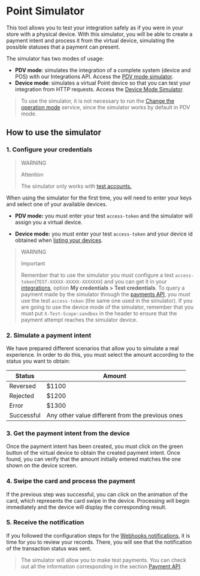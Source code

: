 # Point Simulator

This tool allows you to test your integration safely as if you were in your store with a physical device.
With this simulator, you will be able to create a payment intent and process it from the virtual device, simulating the possible statuses that a payment can present.

The simulator has two modes of usage:

* **PDV mode**: simulates the integration of a complete system (device and POS) with our Integrations API. Access the [PDV mode simulator](https://api.mercadopago.com/point/integrator-simulator/sandbox/?ignoreapidoc=true).
* **Device mode**: simulates a virtual Point device so that you can test your integration from HTTP requests. Access the [Device Mode Simulator](https://api.mercadopago.com/point/integrator-simulator/sandbox/device?ignoreapidoc=true).

> To use the simulator, it is not necessary to run the [Change the operation mode](/developers/en/reference/integrations_api/_point_integration-api_devices_device-id/patch) service, since the simulator works by default in PDV mode.

## How to use the simulator

### 1. Configure your credentials

> WARNING
>
> Attention
>
> The simulator only works with [test accounts.](/developers/en/docs/mp-point/additional-content/create-test-user)

When using the simulator for the first time, you will need to enter your keys and select one of your available devices.

* **PDV mode:** you must enter your test `access-token` and the simulator will assign you a virtual device.

* **Device mode:** you must enter your test `access-token` and your device id obtained when [listing your devices](https://www.mercadopago[FAKER][URL][DOMAIN]/developers/en/guides/integration-api/create-payment-intent#bookmark_get_the_list_of_your_available_devices).

> WARNING
>
> Important
> 
> Remember that to use the simulator you must configure a test `access-token`(`TEST-XXXXX-XXXXX-XXXXXXX`) and you can get it in your [integrations](https://www.mercadopago[FAKER][URL][DOMAIN]/developers/panel/applications), option **My credentials > Test credentials**.
> To query a payment made by the simulator through the [payments API](https://www.mercadopago[FAKER][URL][DOMAIN]/developers/en/reference/payments/_payments_id/get), you must use the test `access-token` (the same one used in the simulator).
> If you are going to use the device mode of the simulator, remember that you must put `X-Test-Scope:sandbox` in the header to ensure that the payment attempt reaches the simulator device.

### 2. Simulate a payment intent

We have prepared different scenarios that allow you to simulate a real experience. In order to do this, you must select the amount according to the status you want to obtain:

| Status | Amount |
|---|---|
| Reversed | $1100 |
| Rejected | $1200 |
| Error | $1300 |
| Successful | Any other value different from the previous ones |

### 3. Get the payment intent from the device

Once the payment intent has been created, you must click on the green button of the virtual device to obtain the created payment intent. Once found, you can verify that the amount initially entered matches the one shown on the device screen.

### 4. Swipe the card and process the payment

If the previous step was successful, you can click on the animation of the card, which represents the card swipe in the device. Processing will begin immediately and the device will display the corresponding result.

### 5. Receive the notification

If you followed the configuration steps for the [Webhooks notifications](/developers/en/docs/mp-point/integration-configuration/integrate-with-pdv/notifications), it is time for you to review your records. There, you will see that the notification of the transaction status was sent.

> The simulator will allow you to make test payments. You can check out all the information corresponding in the section [Payment API](https://www.mercadopago[FAKER][URL][DOMAIN]/developers/en/reference/payments/_payments_id/get).